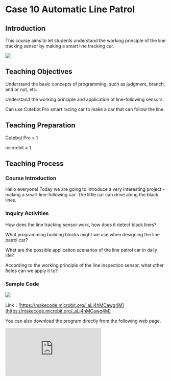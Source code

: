 ﻿---
sidebar_position: 10
sidebar_label: case 10 Automatic Line Patrol
---

# Case 10 Automatic Line Patrol

## Introduction

This course aims to let students understand the working principle of the line tracking sensor by making a smart line tracking car.

![](https://wiki-media-ef.oss-cn-hongkong.aliyuncs.com/i18n/en/docusaurus-plugin-content-docs/current/microbit/microbit-smart-car/microbit-smart-cutebot-pro/cases-libraries/images/cutebot-pro-case-05-01.png)

## Teaching Objectives

Understand the basic concepts of programming, such as judgment, branch, and or not, etc.

Understand the working principle and application of line-following sensors.

Can use Cutebot Pro smart racing car to make a car that can follow the line.

## Teaching Preparation

Cutebot Pro × 1

micro:bit × 1

## Teaching Process

### Course Introduction

Hello everyone! Today we are going to introduce a very interesting project - making a smart line-following car. The little car can drive along the black lines.

### Inquiry Activities

How does the line tracking sensor work, how does it detect black lines?

What programming building blocks might we use when designing the line patrol car?

What are the possible application scenarios of the line patrol car in daily life?

According to the working principle of the line inspection sensor, what other fields can we apply it to?

### Sample Code

![](https://wiki-media-ef.oss-cn-hongkong.aliyuncs.com/i18n/en/docusaurus-plugin-content-docs/current/microbit/microbit-smart-car/microbit-smart-cutebot-pro/cases-libraries/images/cutebot-pro-case-10-02.png)


Link：[https://makecode.microbit.org/_aLj4hMCawg4M](https://makecode.microbit.org/_aLj4hMCawg4M)

You can also download the program directly from the following web page.

<div
    style={{
        position: 'relative',
        paddingBottom: '60%',
        overflow: 'hidden',
    }}
>
    <iframe
        src="https://makecode.microbit.org/_aLj4hMCawg4M"
        frameborder="0"
        sandbox="allow-popups allow-forms allow-scripts allow-same-origin"
        style={{
            position: 'absolute',
            width: '100%',
            height: '100%',
        }}
    />
</div>



## Summary and Reflection

Review course content to remind students of what knowledge and skills they have acquired.

Guide students to discuss the problems and difficulties they encountered in the production process, and how to solve these problems.

Encourage students to think about the application fields and future development of smart car production cases.

## Outreach Activities

Let the students try to improve the line-following function of the smart car so that it can handle more complex lines.

Encourage students to design other integrated use cases of sensors and line patrol cars, such as ultrasonic sensors.

Guide students to think and discuss the practical application and future development prospects of smart racing cars in daily life.
